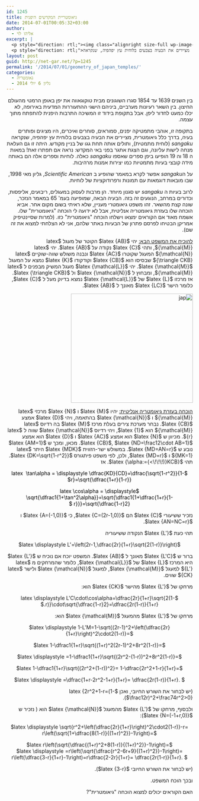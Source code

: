 ```yaml
---
id: 1245
title: גיאומטריית המקדשים היפנית
date: 2014-07-01T00:05:32+03:00
author:
  - אליהו לוי
excerpt: |
  <p style="direction: rtl;"><img class="alignright size-full wp-image-1348" src="http://net-gar.net/wp-content/uploads/2014/06/japan.png" alt="japan" width="110" height="110" />בין השנים 1639 עד 1854 סגרו השוגונים מבית טוקוגאווה את יפן באופן הרמטי מהעולם החיצון. בין השאר רעיונות מערביים, ביניהם הישגי ההתעוררות המדעית באירופה, לא יכלו כמעט לחדור ליפן. אבל בתקופת בידוד זו המשיכה התרבות היפנית להתפתח מתוך עצמה.</p>
  <p style="direction: rtl;">בתקופה זו, אוהבי מתמטיקה יפנים, סמוראים, סוחרים ואיכרים, היו מציגים ופותרים בעיה, בדרך כלל גיאומטרית, מציירים את הבעיה בצבעים בלוחית עץ יפהפיה, שנקראה sangaku (לוחית מתמטית), ותולים אותה תחת גגו של בניין מקודש.</p>
layout: post
guid: http://net-gar.net/?p=1245
permalink: '/2014/07/01/geometry_of_japan_temples/'
categories:
  - גאומטריה
  - גליון 6 יולי 2014
---
```

<p style="direction: rtl;">
  בין השנים 1639 עד 1854 סגרו השוגונים מבית טוקוגאווה את יפן באופן הרמטי מהעולם החיצון. בין השאר רעיונות מערביים, ביניהם הישגי ההתעוררות המדעית באירופה, לא יכלו כמעט לחדור ליפן. אבל בתקופת בידוד זו המשיכה התרבות היפנית להתפתח מתוך עצמה.
</p>

<p style="direction: rtl;">
  בתקופה זו, אוהבי מתמטיקה יפנים, סמוראים, סוחרים ואיכרים, היו מציגים ופותרים בעיה, בדרך כלל גיאומטרית, מציירים את הבעיה בצבעים בלוחית עץ יפהפיה, שנקראה <em>sangaku</em> (לוחית מתמטית), ותולים אותה תחת גגו של בניין מקודש. היתה זו גם העלאת מנחה לישות עליונה, וגם הצגת אתגר בפני באי המקדש: נראה אם תפתרו זאת! במאות ה 18 וה 19 הופיעו ביפן ספרים שאספו <em>sangaku </em>כאלה. לוחיות וספרים אלה הם באותה מידה קובצי בעיות מתמטיות כמו יצירות אמנות מרהיבות.
</p>

<p style="direction: rtl;">
  על ה<em>sangaku</em> אפשר לקרא במאמר שהופיע ב <em>Scientific American</em>, גליון מאי 1998, שבו מובאות דוגמאות עם תמונות ורפרודוקציות של לוחיות.
</p>

<p style="direction: rtl;">
  לרוב בעיות ה <em>sangaku</em> יש סגנון מיוחד. הן מרבות לעסוק במעגלים, ריבועים, אליפסות, וכדורים במרחב, הנוגעים זה בזה. הבעיה הבאה, שמופיעה בעמ' 65 במאמר הנזכר, שונה קצת מהשאר. זהו משפט גיאומטרי מעניין, שלא ראיתי בשום מקום אחר. אביא הוכחה שלו בעזרת גיאומטריה אנליטית, אבל לא ידועה לי הוכחה "גיאומטרית" שלו. אשמח מאוד אם הקוראים ימצאו וישלחו הוכחה "גיאומטרית" כזו. (למרות שסיינטיפיק אמריקן הבטיחו לפרסם פתרון של הבעיות באתר שלהם, אני לא הצלחתי למצוא את זה שם).
</p>

<p style="direction: rtl;">
  <span style="text-decoration: underline;">להוכיח את המשפט הבא:</span> יהי $latex {AB}$ הקוטר של מעגל $latex {\mathcal{M}}$, ותהי $latex {C}$ נקודה על $latex {AB}$. יהי $latex {\mathcal{N}}$ המעגל שקוטרו $latex {AC}$ ונבנה משולש שווה-שוקיים $latex {\triangle CKB}$ שבסיסו הוא $latex {CB}$ וקודקודו $latex {K}$ נמצא על המעגל $latex {\mathcal{M}}$. יהי $latex {\mathcal{L}}$ מעגל המשיק מבפנים ל $latex {\mathcal{M}}$, ומבחוץ ל $latex {\mathcal{N}}$ ול $latex {\triangle CKB}$. אז מרכזו $latex {L}$ של $latex {\mathcal{L}}$ נמצא בדיוק מעל ל $latex {C}$, כלומר הישר $latex {LC}$ מאונך ל $latex {AB}$.
</p>

<p style="direction: rtl;">
  <img class="aligncenter wp-image-1268 size-full" src="http://net-gar.net/wp-content/uploads/2014/06/jap.png" alt="jap" width="329" height="294" />
</p>

<p style="direction: rtl;">
  <span style="text-decoration: underline;">הוכחה בעזרת גיאומטריה אנליטית:</span> יהיו $latex {M}$ ו $latex {N}$ מרכזי $latex {\mathcal{M}}$ ו $latex {\mathcal{N}}$ בהתאמה, ויהי $latex {D}$ אמצע $latex {CB}$. נבחר מערכת צירים בעלת מרכז $latex {M}$ בה רדיוס $latex {\mathcal{M}}$ הוא $latex {1}$, ויהי רדיוס $latex {\mathcal{N}}$ שווה ל $latex {r}$. מכיוון ש $latex {N}$ הוא אמצע $latex {AC}$ ו $latex {D}$ הוא אמצע $latex {CB}$, $latex {ND=\frac12\cdot AB=1}$. מכאן, ומכך ש $latex {AM=1}$ נובע ש $latex {MD=AN=r}$. במשולש ישר-הזווית $latex {MDK}$ היתר $latex {MK=1}$ ו $latex {MD=r}$, ולכן, לפי משפט פיתגורס $latex {DK=\sqrt{1-r^2}}$. תהי $latex {\alpha:={<\!\!\!)}KCB}$. אז
</p>

<p style="direction: rtl; text-align: center;">
  <span style="color: #000000;">$latex  \tan\alpha = \displaystyle \dfrac{KD}{CD}=\dfrac{\sqrt{1-r^2}}{1-r}=\sqrt{\dfrac{1+r}{1-r}}$</span>
</p>

<p style="direction: rtl; text-align: center;">
  <span style="color: #000000;">$latex \cos\alpha = \displaystyle \sqrt{\dfrac1{1+\tan^2\alpha}}=\sqrt{\dfrac1{1+\dfrac{1+r}{1-r}}}=\sqrt{\dfrac{1-r}2} $</span>
</p>

<p style="direction: rtl; text-align: right;">
  נזכיר ששיעורי $latex {C}$ הם $latex {C=(2r-1,0)}$, כי $latex {A=(-1,0)}$ ו $latex {AN=NC=r}$.
</p>

<p style="direction: rtl;">
  תהי כעת $latex {L'}$ הנקודה ששיעוריה
</p>

<p style="direction: rtl;" align="center">
  $latex \displaystyle L'=\left(2r-1,\dfrac{2r}{1+r}\sqrt{2(1-r)}\right)$
</p>

<p style="direction: rtl;">
  ברור ש $latex {L'C}$ מאונך ל $latex {AB}$. המשפט יוכח אם נוכיח ש $latex {L'}$ היא המרכז $latex {L}$ של $latex {\mathcal{L}}$, כלומר שהמרחקים מ $latex {L'}$ למעגל $latex {\mathcal{M}}$, למעגל $latex {\mathcal{N}}$ ולישר $latex {CK}$ שווים.
</p>

<p style="direction: rtl;">
  מרחקו של $latex {L'}$ מהישר $latex {CK}$ הוא:
</p>

<p style="direction: rtl;" align="center">
  $latex \displaystyle L'C\cdot\cos\alpha=\dfrac{2r}{1+r}\sqrt{2(1-r)}\cdot\sqrt{\dfrac{1-r}2}=\dfrac{2r(1-r)}{1+r}.$
</p>

<p style="direction: rtl;">
  מרחקו של $latex {L'}$ מהמעגל $latex {\mathcal{M}}$ הוא:
</p>

<p style="text-align: center;">
  $latex \displaystyle 1-L'M=1-\sqrt{(2r-1)^2+\left(\dfrac{2r}{1+r}\right)^2\cdot2(1-r)}=$
</p>

<p style="text-align: center;">
  $latex 1-\dfrac1{1+r}\sqrt{(1+r)^2(2r-1)^2+8r^2(1-r)}=$
</p>

<p style="text-align: center;">
  $latex \displaystyle =1-\dfrac1{1+r}\sqrt{(2r^2-(1-r))^2+8r^2(1-r)}=$
</p>

<p style="text-align: center;">
  $latex 1-\dfrac1{1+r}\sqrt{(2r^2+(1-r))^2}= 1-\dfrac{2r^2+1-r}{1+r}=$
</p>

<p style="text-align: center;">
  $latex \displaystyle =\dfrac{1+r-2r^2-1+r}{1+r}= \dfrac{2r(1-r)}{1+r}. $
</p>

<p style="direction: rtl;">
  (יש לבחור את השורש החיובי, ואכן $latex {2r^2+1-r=(1-\frac12r)^2+\frac74r^2>0}$).
</p>

<p style="direction: rtl;">
  ולבסוף, מרחקו של $latex {L'}$ מהמעגל $latex {\mathcal{N}}$ הוא ( נזכיר ש $latex {N=(-1+r,0)}$):
</p>

<p style="text-align: center;">
  $latex \displaystyle \sqrt{r^2+\left(\dfrac{2r}{1+r}\right)^2\cdot2(1-r)}-r= r\left(\sqrt{1+\dfrac{8(1-r)}{(1+r)^2}}-1\right)=$
</p>

<p style="text-align: center;">
  $latex r\left(\sqrt{\dfrac{(1+r)^2+8(1-r)}{(1+r)^2}}-1\right)=$<br /> $latex \displaystyle =r\left(\sqrt{\dfrac{r^2-6r+9}{(1+r)^2}}-1\right)= r\left(\dfrac{3-r}{1+r}-1\right)=r\dfrac{2-2r}{1+r}= \dfrac{2r(1-r)}{1+r}. $
</p>

<p style="direction: rtl;">
  (יש לבחור את השורש החיובי $latex {3-r}$).
</p>

<p style="direction: rtl;">
  ובכך הוכח המשפט.
</p>

<p style="direction: rtl;">
  האם הקוראים יכולים למצוא הוכחה "גיאומטרית"?
</p>
